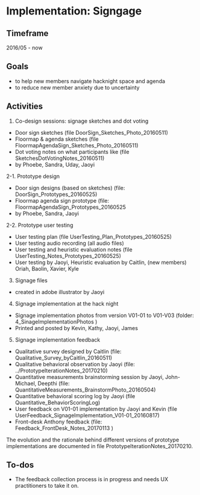 # Implementation: Signgage 

## Timeframe

2016/05 - now

## Goals

* to help new members navigate hacknight space and agenda
* to reduce new member anxiety due to uncertainty 

## Activities

1. Co-design sessions: signage sketches and dot voting
 * Door sign sketches (file DoorSign_Sketches_Photo_20160511) 
 * Floormap & agenda sketches (file FloormapAgendaSign_Sketches_Photo_20160511)
 * Dot voting notes on what participants like (file SketchesDotVotingNotes_20160511)
 * by Phoebe, Sandra, Uday, Jaoyi

2-1. Prototype design

 * Door sign designs (based on sketches) (file: DoorSign_Prototypes_20160525)
 * Floormap agenda sign prototype (file: FloormapAgendaSign_Prototypes_20160525 
 * by Phoebe, Sandra, Jaoyi

2-2. Prototype user testing

 * User testing plan (file UserTesting_Plan_Prototypes_20160525)
 * User testing audio recording (all audio files) 
 * User testing and heuristic evaluation notes (file UserTesting_Notes_Prototypes_20160525) 
 * User testing by Jaoyi, Heuristic evaluation by Caitlin, (new members) Oriah, Baolin, Xavier, Kyle

3. Signage files
 * created in adobe illustrator by Jaoyi 

4. Signage implementation at the hack night
 * Signage implementation photos from version V01-01 to V01-V03 (folder: 4_SinageImplementationPhotos )
 * Printed and posted by Kevin, Kathy, Jaoyi, James

5. Signage implementation feedback
 * Qualitative survey designed by Caitlin (file: Qualitative_Survey_byCaitlin_20160511)
 * Qualitative behavioral observation by Jaoyi (file: ../PrototypeIterationNotes_20170210)
 * Quantitative measurements brainstorming session by Jaoyi, John-Michael, Deepthi (file: QuantitativeMeasurements_BrainstormPhoto_20160504) 
 * Quantitative behavioral scoring log by Jaoyi (file Quantitative_BehaviorScoringLog)
 * User feedback on V01-01 implementation by Jaoyi and Kevin (file UserFeedback_SignageImplementation_V01-01_20160817)
 * Front-desk Anthony feedback (file: Feedback_FrontDesk_Notes_20170113 )

The evolution and the rationale behind different versions of prototype implementations are documented in file PrototypeIterationNotes_20170210. 

## To-dos 
* The feedback collection process is in progress and needs UX practitioners to take it on. 

